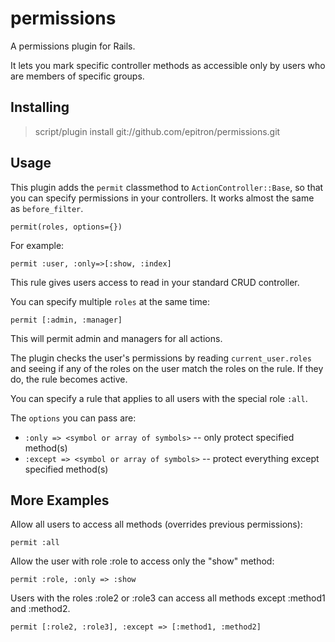 # permissions

A permissions plugin for Rails.

It lets you mark specific controller methods as accessible only by users
who are members of specific groups.

## Installing

> script/plugin install git://github.com/epitron/permissions.git

## Usage

This plugin adds the `permit` classmethod to `ActionController::Base`, so that you can
specify permissions in your controllers. It works almost the same as `before_filter`.

    permit(roles, options={})

For example:

    permit :user, :only=>[:show, :index]
    
This rule gives users access to read in your standard CRUD controller.

You can specify multiple `roles` at the same time:

    permit [:admin, :manager]
    
This will permit admin and managers for all actions.

The plugin checks the user's permissions by reading `current_user.roles`
and seeing if any of the roles on the user match the roles on the rule.
If they do, the rule becomes active.

You can specify a rule that applies to all users with the special role `:all`.
  
The `options` you can pass are:

* `:only => <symbol or array of symbols>` -- only protect specified method(s)
* `:except => <symbol or array of symbols>` -- protect everything except specified method(s)

## More Examples

Allow all users to access all methods (overrides previous permissions):

    permit :all

Allow the user with role :role to access only the "show" method:

    permit :role, :only => :show
  
Users with the roles :role2 or :role3 can access all methods except
:method1 and :method2.
  
    permit [:role2, :role3], :except => [:method1, :method2]


